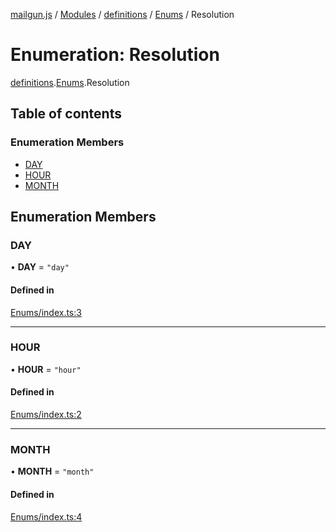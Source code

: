 [mailgun.js](../README.md) / [Modules](../modules.md) / [definitions](../modules/definitions.md) / [Enums](../modules/definitions.Enums.md) / Resolution

# Enumeration: Resolution

[definitions](../modules/definitions.md).[Enums](../modules/definitions.Enums.md).Resolution

## Table of contents

### Enumeration Members

- [DAY](definitions.Enums.Resolution.md#day)
- [HOUR](definitions.Enums.Resolution.md#hour)
- [MONTH](definitions.Enums.Resolution.md#month)

## Enumeration Members

### DAY

• **DAY** = ``"day"``

#### Defined in

[Enums/index.ts:3](https://github.com/mailgun/mailgun.js/blob/73cbc82/lib/Enums/index.ts#L3)

___

### HOUR

• **HOUR** = ``"hour"``

#### Defined in

[Enums/index.ts:2](https://github.com/mailgun/mailgun.js/blob/73cbc82/lib/Enums/index.ts#L2)

___

### MONTH

• **MONTH** = ``"month"``

#### Defined in

[Enums/index.ts:4](https://github.com/mailgun/mailgun.js/blob/73cbc82/lib/Enums/index.ts#L4)
